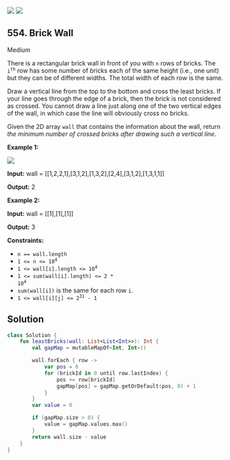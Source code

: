[![](https://img.shields.io/github/stars/javadev/LeetCode-in-Kotlin?label=Stars&style=flat-square)](https://github.com/javadev/LeetCode-in-Kotlin)
[![](https://img.shields.io/github/forks/javadev/LeetCode-in-Kotlin?label=Fork%20me%20on%20GitHub%20&style=flat-square)](https://github.com/javadev/LeetCode-in-Kotlin/fork)

## 554\. Brick Wall

Medium

There is a rectangular brick wall in front of you with `n` rows of bricks. The <code>i<sup>th</sup></code> row has some number of bricks each of the same height (i.e., one unit) but they can be of different widths. The total width of each row is the same.

Draw a vertical line from the top to the bottom and cross the least bricks. If your line goes through the edge of a brick, then the brick is not considered as crossed. You cannot draw a line just along one of the two vertical edges of the wall, in which case the line will obviously cross no bricks.

Given the 2D array `wall` that contains the information about the wall, return _the minimum number of crossed bricks after drawing such a vertical line_.

**Example 1:**

![](https://assets.leetcode.com/uploads/2021/04/24/cutwall-grid.jpg)

**Input:** wall = \[\[1,2,2,1],[3,1,2],[1,3,2],[2,4],[3,1,2],[1,3,1,1]]

**Output:** 2

**Example 2:**

**Input:** wall = \[\[1],[1],[1]]

**Output:** 3

**Constraints:**

*   `n == wall.length`
*   <code>1 <= n <= 10<sup>4</sup></code>
*   <code>1 <= wall[i].length <= 10<sup>4</sup></code>
*   <code>1 <= sum(wall[i].length) <= 2 * 10<sup>4</sup></code>
*   `sum(wall[i])` is the same for each row `i`.
*   <code>1 <= wall[i][j] <= 2<sup>31</sup> - 1</code>

## Solution

```kotlin
class Solution {
    fun leastBricks(wall: List<List<Int>>): Int {
        val gapMap = mutableMapOf<Int, Int>()

        wall.forEach { row ->
            var pos = 0
            for (brickId in 0 until row.lastIndex) {
                pos += row[brickId]
                gapMap[pos] = gapMap.getOrDefault(pos, 0) + 1
            }
        }
        var value = 0

        if (gapMap.size > 0) {
            value = gapMap.values.max()
        }
        return wall.size - value
    }
}
```